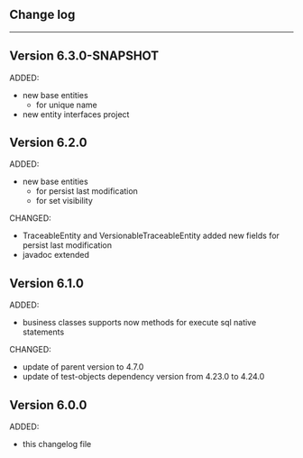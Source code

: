 ## Change log
----------------------

Version 6.3.0-SNAPSHOT
-------------

ADDED:
 
- new base entities
	- for unique name
- new entity interfaces project


Version 6.2.0
-------------

ADDED:
 
- new base entities
	- for persist last modification
	- for set visibility
	
CHANGED:

- TraceableEntity and VersionableTraceableEntity added new fields for persist last modification
- javadoc extended

Version 6.1.0
-------------

ADDED:
 
- business classes supports now methods for execute sql native statements

CHANGED:

- update of parent version to 4.7.0
- update of test-objects dependency version from 4.23.0 to 4.24.0

Version 6.0.0
-------------

ADDED:
 
- this changelog file
